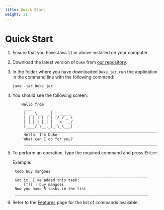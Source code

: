 ```yaml
---
title: Quick Start
weight: 11
---
```


# Quick Start

1. Ensure that you have Java `11` or above installed on your computer.
2. Download the latest version of `Duke` from [our repository](https://github.com/jinxuan-owyong/ip/releases).
3. In the folder where you have downloaded `Duke.jar`, run the application in the command line with the following command:
   ```
   java -jar Duke.jar
   ```
4. You should see the following screen:
   ```
       Hello from
        ____        _        
        |  _ \ _   _| | _____ 
        | | | | | | | |/ / _ \
        | |_| | |_| |   <  __/
        |____/ \__,_|_|\_\___|
        ____________________________________________________________
        Hello! I'm Duke
        What can I do for you?
        ____________________________________________________________
   ```
5. To perform an operation, type the required command and press <kbd>Enter</kbd>. 
   
   Example:
   ```
    todo buy mangoes
    ____________________________________________________________
    Got it. I've added this task:
        [T][ ] buy mangoes
    Now you have 5 tasks in the list
    ____________________________________________________________
   ```
6. Refer to the [Features](../features) page for the list of commands available.